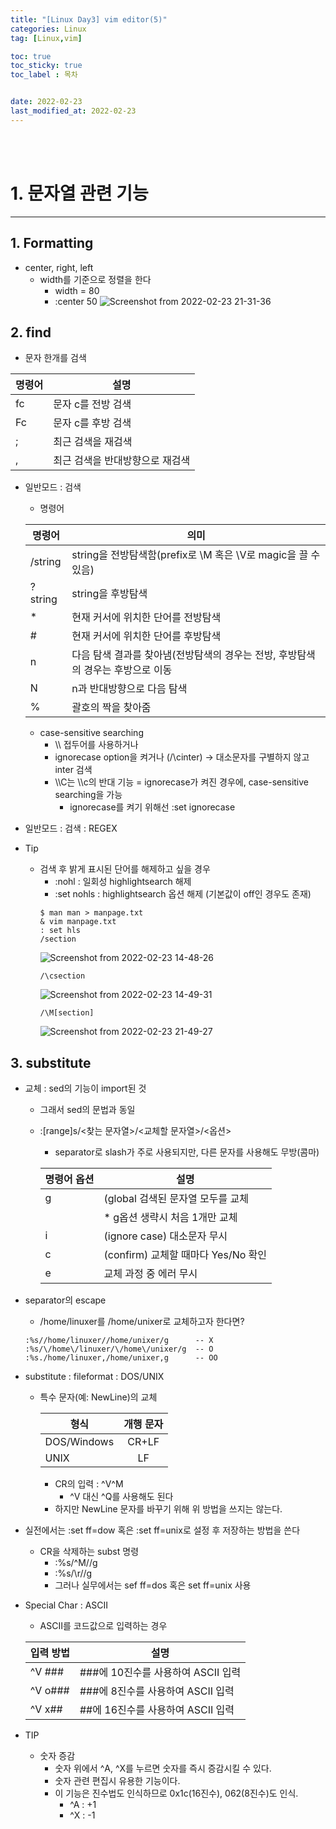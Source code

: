 ```yaml
---
title: "[Linux Day3] vim editor(5)"
categories: Linux
tag: [Linux,vim]

toc: true
toc_sticky: true
toc_label : 목차


date: 2022-02-23
last_modified_at: 2022-02-23
---
```

<br>
<br>

# 1. 문자열 관련 기능
---
## 1. Formatting
* center, right, left
    - width를 기준으로 정렬을 한다
        + width = 80
        + :center 50 
        ![Screenshot from 2022-02-23 21-31-36](https://user-images.githubusercontent.com/58837749/155320005-22989800-9413-42ff-af5f-1fbabc036183.png)

## 2. find
* 문자 한개를 검색

|명령어|설명|
|---|---|
|fc|문자 c를 전방 검색|
|Fc|문자 c를 후방 검색|
|;|최근 검색을 재검색|
|,|최근 검색을 반대방향으로 재검색|

* 일반모드 : 검색
    - 명령어

    |명령어|의미|
    |---|---|
    |/string|string을 전방탐색함(prefix로 \M 혹은 \V로 magic을 끌 수 있음)|
    |?string|string을 후방탐색|
    |*|현재 커서에 위치한 단어를 전방탐색|
    |#|현재 커서에 위치한 단어를 후방탐색|
    |n|다음 탐색 결과를 찾아냄(전방탐색의 경우는 전방, 후방탐색의 경우는 후방으로 이동|
    |N|n과 반대방향으로 다음 탐색|
    |%|괄호의 짝을 찾아줌|

    - case-sensitive searching
        + \\\ 접두어를 사용하거나
        + ignorecase option을 켜거나 (/\cinter) → 대소문자를 구별하지 않고 inter 검색
        + \\\C는 \\\c의 반대 기능 = ignorecase가 켜진 경우에, case-sensitive searching을 가능
            * ignorecase를 켜기 위해선 :set ignorecase

* 일반모드 : 검색 : REGEX
* Tip
    - 검색 후 밝게 표시된 단어를 해제하고 싶을 경우
        + :nohl : 일회성 highlightsearch 해제
        + :set nohls : highlightsearch 옵션 해제 (기본값이 off인 경우도 존재)
        ```
        $ man man > manpage.txt
        & vim manpage.txt
        : set hls
        /section
        ```
        ![Screenshot from 2022-02-23 14-48-26](https://user-images.githubusercontent.com/58837749/155321931-d69e9270-b86a-4b86-817b-49066bde0408.png)
        ```
        /\csection
        ```
        ![Screenshot from 2022-02-23 14-49-31](https://user-images.githubusercontent.com/58837749/155321934-e9efac37-65f0-499a-8b7d-c8d5b2ac00bf.png)
        ```
        /\M[section]
        ```
        ![Screenshot from 2022-02-23 21-49-27](https://user-images.githubusercontent.com/58837749/155322619-8e6ffda8-38a0-4e4d-96dd-e4eba2252bab.png)


## 3. substitute
* 교체 : sed의 기능이 import된 것
    - 그래서 sed의 문법과 동일
    - :\[range]s/<찾는 문자열>/<교체할 문자열>/<옵션>
        + separator로 slash가 주로 사용되지만, 다른 문자를 사용해도 무방(콤마)

        |명령어 옵션|설명|
        |---|---|
        |g|(global 검색된 문자열 모두를 교체|
        ||* g옵션 생략시 처음 1개만 교체|
        |i|(ignore case) 대소문자 무시|
        |c|(confirm) 교체할 때마다 Yes/No 확인|
        |e|교체 과정 중 에러 무시|

* separator의 escape
    - /home/linuxer를 /home/unixer로 교체하고자 한다면?
    ```
    :%s//home/linuxer//home/unixer/g      -- X
    :%s/\/home\/linuxer/\/home\/unixer/g  -- O
    :%s./home/linuxer,/home/unixer,g      -- OO
    ```
* substitute : fileformat : DOS/UNIX
    - 특수 문자(예: NewLine)의 교체

        |형식|개행 문자|
        |---|:---:|
        |DOS/Windows|CR+LF|
        |UNIX|LF|

        + CR의 입력 : ^V^M
            * ^V 대신 ^Q를 사용해도 된다 
        + 하지만 NewLine 문자를 바꾸기 위해 위 방법을 쓰지는 않는다.
* 실전에서는 :set ff=dow 혹은 :set ff=unix로 설정 후 저장하는 방법을 쓴다 
    - CR을 삭제하는 subst 명령
        + :%s/^M//g
        + :%s/\r//g
        + 그러나 실무에서는 sef ff=dos 혹은 set ff=unix 사용
* Special Char : ASCII
    - ASCII를 코드값으로 입력하는 경우

    |입력 방법|설명|
    |---|---|
    |^V ###|###에 10진수를 사용하여 ASCII 입력|
    |^V o###|###에 8진수를 사용하여 ASCII 입력|
    |^V x##|##에 16진수를 사용하여 ASCII 입력|

* TIP
    - 숫자 증감
        + 숫자 위에서 ^A, ^X를 누르면 숫자를 즉시 증감시킬 수 있다. 
        + 숫자 관련 편집시 유용한 기능이다. 
        + 이 기능은 진수법도 인식하므로 0x1c(16진수), 062(8진수)도 인식.
            * ^A : +1
            * ^X : -1 

